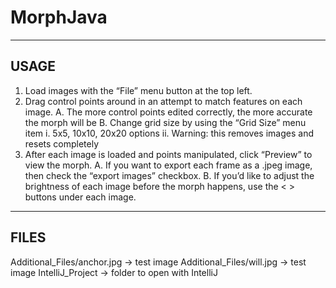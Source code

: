 # MorphJava


-------------------------------------
USAGE
-------------------------------------

1. Load images with the “File” menu button at the top left.
2. Drag control points around in an attempt to match features on each image.
	A. The more control points edited correctly, the more accurate the
	   morph will be
	B. Change grid size by using the “Grid Size” menu item
		i. 5x5, 10x10, 20x20 options
		ii. Warning: this removes images and resets completely
3. After each image is loaded and points manipulated, click “Preview”
   to view the morph.
	A. If you want to export each frame as a .jpeg image,
	   then check the “export images” checkbox.
	B. If you’d like to adjust the brightness of each image before
	   the morph happens, use the < > buttons under each image.

-------------------------------------
FILES
-------------------------------------

Additional_Files/anchor.jpg    -> test image
Additional_Files/will.jpg      -> test image
IntelliJ_Project	       -> folder to open with IntelliJ
